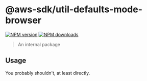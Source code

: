 # @aws-sdk/util-defaults-mode-browser

[![NPM version](https://img.shields.io/npm/v/@aws-sdk/util-defaults-mode-browser/latest.svg)](https://www.npmjs.com/package/@aws-sdk/util-defaults-mode-browser)
[![NPM downloads](https://img.shields.io/npm/dm/@aws-sdk/util-defaults-mode-browser.svg)](https://www.npmjs.com/package/@aws-sdk/util-defaults-mode-browser)

> An internal package

## Usage

You probably shouldn't, at least directly.

